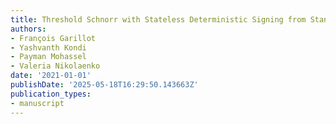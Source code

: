 ```yaml
---
title: Threshold Schnorr with Stateless Deterministic Signing from Standard Assumptions
authors:
- François Garillot
- Yashvanth Kondi
- Payman Mohassel
- Valeria Nikolaenko
date: '2021-01-01'
publishDate: '2025-05-18T16:29:50.143663Z'
publication_types:
- manuscript
---
```

